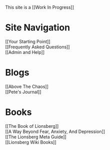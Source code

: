 This site is a [[Work In Progress]]

# Site Navigation
[[Your Starting Point]]   
[[Frequently Asked Questions]]   
[[Admin and Help]]   

# Blogs
[[Above The Chaos]]   
[[Pete's Journal]]   

# Books
[[The Book of Lionsberg]]   
[[A Way Beyond Fear, Anxiety, And Depression]]   
[[The Lionsberg Meta Guide]]   
[[Lionsberg Wiki Books]]  

<!-- Comment not rendered visibly to web

Feel free to edit this page. Remember to add two space characters to the end of lines to make a line break, or separate menu links will run together one one line.
-->